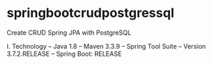 # springbootcrudpostgressql
Create CRUD Spring JPA with PostgreSQL

I. Technology
– Java 1.8
– Maven 3.3.9
– Spring Tool Suite – Version 3.7.2.RELEASE
– Spring Boot: RELEASE
